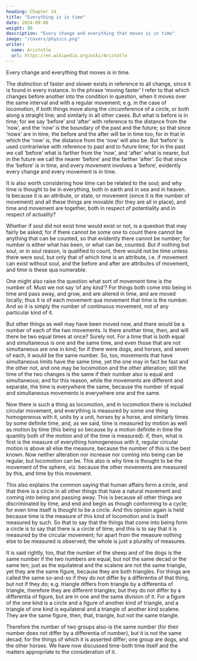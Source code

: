 ```yaml
---
heading: Chapter 14
title: "Everything is in time"
date: 2024-09-08
weight: 90
description: "Every change and everything that moves is in time"
image: "/covers/physics.png"
writer:
  name: Aristotle 
  url: https://en.wikipedia.org/wiki/Aristotle
---
```




Every change and everything that moves is in time.

The distinction of faster and slower exists in reference to all change,
since it is found in every instance. In the phrase ‘moving faster’ I refer to that which
changes before another into the condition in question, when it moves over the same
interval and with a regular movement; e.g. in the case of locomotion, if both things
move along the circumference of a circle, or both along a straight line; and similarly in
all other cases. But what is before is in time; for we say ‘before’ and ‘after’ with
reference to the distance from the ‘now’, and the ‘now’ is the boundary of the past and
the future; so that since ‘nows’ are in time, the before and the after will be in time too;
for in that in which the ‘now’ is, the distance from the ‘now’ will also be. But ‘before’ is
used contrariwise with reference to past and to future time; for in the past we call
‘before’ what is farther from the ‘now’, and ‘after’ what is nearer, but in the future we
call the nearer ‘before’ and the farther ‘after’. So that since the ‘before’ is in time, and
every movement involves a ‘before’, evidently every change and every movement is in
time.

It is also worth considering how time can be related to the soul; and why time is thought
to be in everything, both in earth and in sea and in heaven. Is because it is an attribute,
or state, or movement (since it is the number of movement) and all these things are
movable (for they are all in place), and time and movement are together, both in respect
of potentiality and in respect of actuality?

Whether if soul did not exist time would exist or not, is a question that may fairly be
asked; for if there cannot be some one to count there cannot be anything that can be
counted, so that evidently there cannot be number; for number is either what has been,
or what can be, counted. But if nothing but soul, or in soul reason, is qualified to count,
there would not be time unless there were soul, but only that of which time is an
attribute, i.e. if movement can exist without soul, and the before and after are attributes
of movement, and time is these qua numerable.

One might also raise the question what sort of movement time is the number of. Must
we not say ‘of any kind’? For things both come into being in time and pass away, and
grow, and are altered in time, and are moved locally; thus it is of each movement qua
movement that time is the number. And so it is simply the number of continuous
movement, not of any particular kind of it.

But other things as well may have been moved now, and there would be a number of
each of the two movements. Is there another time, then, and will there be two equal
times at once? Surely not. For a time that is both equal and simultaneous is one and the
same time, and even those that are not simultaneous are one in kind; for if there were
dogs, and horses, and seven of each, it would be the same number. So, too, movements
that have simultaneous limits have the same time, yet the one may in fact be fast and the
other not, and one may be locomotion and the other alteration; still the time of the two
changes is the same if their number also is equal and simultaneous; and for this reason,
while the movements are different and separate, the time is everywhere the same,
because the number of equal and simultaneous movements is everywhere one and the
same.

Now there is such a thing as locomotion, and in locomotion there is included circular
movement, and everything is measured by some one thing homogeneous with it, units by
a unit, horses by a horse, and similarly times by some definite time, and, as we said,
time is measured by motion as well as motion by time (this being so because by a
motion definite in time the quantity both of the motion and of the time is measured): if,
then, what is first is the measure of everything homogeneous with it, regular circular
motion is above all else the measure, because the number of this is the best known. Now
neither alteration nor increase nor coming into being can be regular, but locomotion can
be. This also is why time is thought to be the movement of the sphere, viz. because the
other movements are measured by this, and time by this movement.

This also explains the common saying that human affairs form a circle, and that there is
a circle in all other things that have a natural movement and coming into being and
passing away. This is because all other things are discriminated by time, and end and
begin as though conforming to a cycle; for even time itself is thought to be a circle. And
this opinion again is held because time is the measure of this kind of locomotion and is
itself measured by such. So that to say that the things that come into being form a circle
is to say that there is a circle of time; and this is to say that it is measured by the circular
movement; for apart from the measure nothing else to be measured is observed; the
whole is just a plurality of measures.

It is said rightly, too, that the number of the sheep and of the dogs is the same number if
the two numbers are equal, but not the same decad or the same ten; just as the
equilateral and the scalene are not the same triangle, yet they are the same figure,
because they are both triangles. For things are called the same so-and-so if they do not
differ by a differentia of that thing, but not if they do; e.g. triangle differs from triangle
by a differentia of triangle, therefore they are different triangles; but they do not differ by
a differentia of figure, but are in one and the same division of it. For a figure of the one
kind is a circle and a figure of another kind of triangle, and a triangle of one kind is
equilateral and a triangle of another kind scalene. They are the same figure, then, that,
triangle, but not the same triangle.

Therefore the number of two groups also-is the same number (for their number does not
differ by a differentia of number), but it is not the same decad; for the things of which it
is asserted differ; one group are dogs, and the other horses.
We have now discussed time-both time itself and the matters appropriate to the
consideration of it.
